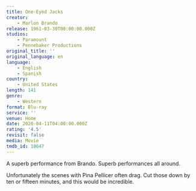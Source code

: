 ```yaml
---
title: One-Eyed Jacks
creator:
    - Marlon Brando
release: 1961-03-30T00:00:00.000Z
studios:
    - Paramount
    - Pennebaker Productions
original_title: ''
original_language: en
language:
    - English
    - Spanish
country:
    - United States
length: 141
genre:
    - Western
format: Blu-ray
service: ''
venue: Home
date: 2020-04-11T04:00:00.000Z
rating: '4.5'
revisit: false
media: Movie
tmdb_id: 18647
---
```


A superb performance from Brando. Superb performances all around.

Unfortunately the scenes with Pina Pellicer often drag. Cut those down by ten or fifteen minutes, and this would be incredible.
